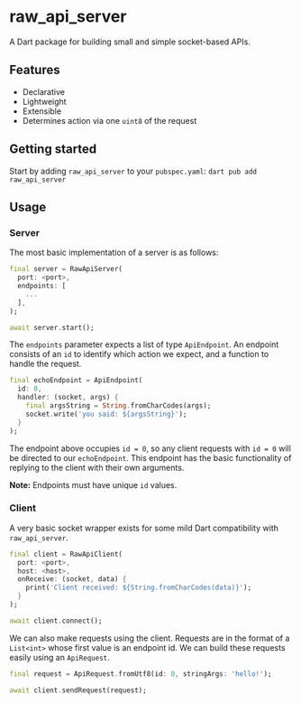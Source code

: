 # raw_api_server

A Dart package for building small and simple socket-based APIs.

## Features

* Declarative
* Lightweight
* Extensible
* Determines action via one `uint8` of the request

## Getting started

Start by adding `raw_api_server` to your `pubspec.yaml`: `dart pub add raw_api_server`

## Usage

### Server

The most basic implementation of a server is as follows:

```dart
final server = RawApiServer(
  port: <port>,
  endpoints: [
    ...
  ],
);

await server.start();
```

The `endpoints` parameter expects a list of type `ApiEndpoint`. An endpoint consists of an `id` to identify which action we expect, and a function to handle the request.

```dart
final echoEndpoint = ApiEndpoint(
  id: 0,
  handler: (socket, args) {
    final argsString = String.fromCharCodes(args);
    socket.write('you said: ${argsString}');
  }
);
```

The endpoint above occupies `id = 0`, so any client requests with `id = 0` will be directed to our `echoEndpoint`. This endpoint has the basic functionality of replying to the client with their own arguments.

**Note:** Endpoints must have unique `id` values.

### Client

A very basic socket wrapper exists for some mild Dart compatibility with `raw_api_server`.

```dart
final client = RawApiClient(
  port: <port>,
  host: <host>,
  onReceive: (socket, data) {
    print('Client received: ${String.fromCharCodes(data)}');
  }
);

await client.connect();
```

We can also make requests using the client. Requests are in the format of a `List<int>` whose first value is an endpoint id. We can build these requests easily using an `ApiRequest`.

```dart
final request = ApiRequest.fromUtf8(id: 0, stringArgs: 'hello!');
```

```dart
await client.sendRequest(request);
```
